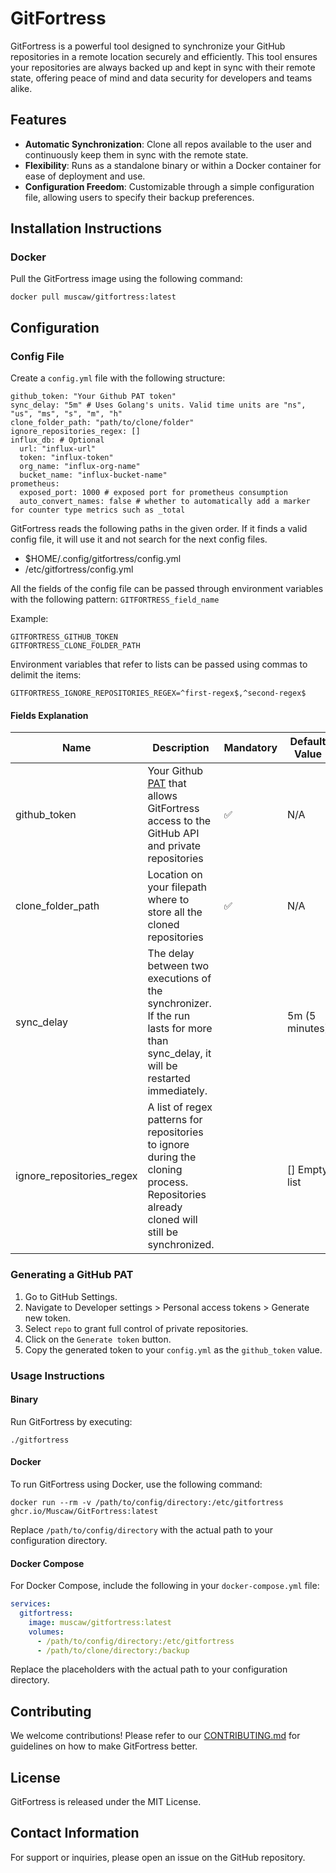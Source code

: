 # GitFortress

GitFortress is a powerful tool designed to synchronize your GitHub repositories in a remote location securely and efficiently. This tool ensures your repositories are always backed up and kept in sync with their remote state, offering peace of mind and data security for developers and teams alike.

## Features
- **Automatic Synchronization**: Clone all repos available to the user and continuously keep them in sync with the remote state.
- **Flexibility**: Runs as a standalone binary or within a Docker container for ease of deployment and use.
- **Configuration Freedom**: Customizable through a simple configuration file, allowing users to specify their backup preferences.

## Installation Instructions

### Docker
Pull the GitFortress image using the following command:
```
docker pull muscaw/gitfortress:latest
```

## Configuration

### Config File
Create a `config.yml` file with the following structure:
```
github_token: "Your Github PAT token"
sync_delay: "5m" # Uses Golang's units. Valid time units are "ns", "us", "ms", "s", "m", "h"
clone_folder_path: "path/to/clone/folder"
ignore_repositories_regex: []
influx_db: # Optional
  url: "influx-url"
  token: "influx-token"
  org_name: "influx-org-name"
  bucket_name: "influx-bucket-name"
prometheus:
  exposed_port: 1000 # exposed port for prometheus consumption
  auto_convert_names: false # whether to automatically add a marker for counter type metrics such as _total
```

GitFortress reads the following paths in the given order. If it finds a valid config file, it will use it and not search for the next config files.
- $HOME/.config/gitfortress/config.yml
- /etc/gitfortress/config.yml

All the fields of the config file can be passed through environment variables with the following pattern:
`GITFORTRESS_field_name`

Example:
```
GITFORTRESS_GITHUB_TOKEN
GITFORTRESS_CLONE_FOLDER_PATH
```

Environment variables that refer to lists can be passed using commas to delimit the items: 
```
GITFORTRESS_IGNORE_REPOSITORIES_REGEX=^first-regex$,^second-regex$
```

#### Fields Explanation

| Name                      | Description                                                                                                                                                                                                      | Mandatory          | Default Value  | Environment variable override         |
|---------------------------|------------------------------------------------------------------------------------------------------------------------------------------------------------------------------------------------------------------|--------------------|----------------|---------------------------------------|
| github_token              | Your Github [PAT](https://docs.github.com/en/authentication/keeping-your-account-and-data-secure/managing-your-personal-access-tokens) that allows GitFortress access to the GitHub API and private repositories | :white_check_mark: | N/A            | GITFORTRESS_GITHUB_TOKEN              |
| clone_folder_path         | Location on your filepath where to store all the cloned repositories                                                                                                                                             | :white_check_mark: | N/A            | GITFORTRESS_CLONE_FOLDER_PATH         |
| sync_delay                | The delay between two executions of the synchronizer. If the run lasts for more than sync_delay, it will be restarted immediately.                                                                               |                    | 5m (5 minutes) | GITFORTRESS_SYNC_DELAY                |
| ignore_repositories_regex | A list of regex patterns for repositories to ignore during the cloning process. Repositories already cloned will still be synchronized.                                                                          |                    | [] Empty list  | GITFORTRESS_IGNORE_REPOSITORIES_REGEX |



### Generating a GitHub PAT
1. Go to GitHub Settings.
2. Navigate to Developer settings > Personal access tokens > Generate new token.
3. Select `repo` to grant full control of private repositories.
4. Click on the `Generate token` button.
5. Copy the generated token to your `config.yml` as the `github_token` value.

### Usage Instructions

#### Binary
Run GitFortress by executing:
```
./gitfortress
```

#### Docker
To run GitFortress using Docker, use the following command:
```
docker run --rm -v /path/to/config/directory:/etc/gitfortress ghcr.io/Muscaw/GitFortress:latest
```
Replace `/path/to/config/directory` with the actual path to your configuration directory.

#### Docker Compose
For Docker Compose, include the following in your `docker-compose.yml` file:
```yaml
services:
  gitfortress:
    image: muscaw/gitfortress:latest
    volumes:
      - /path/to/config/directory:/etc/gitfortress
      - /path/to/clone/directory:/backup
```
Replace the placeholders with the actual path to your configuration directory.


## Contributing
We welcome contributions! Please refer to our [CONTRIBUTING.md](CONTRIBUTING.md) for guidelines on how to make GitFortress better.

## License
GitFortress is released under the MIT License.

## Contact Information
For support or inquiries, please open an issue on the GitHub repository.
